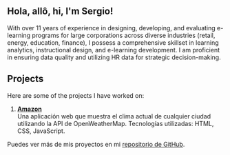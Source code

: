 ## Hola, allô, hi, I'm Sergio!

With over 11 years of experience in designing, developing, and evaluating e-learning programs for large corporations across diverse industries (retail, energy, education, finance), I possess a comprehensive skillset in learning analytics, instructional design, and e-learning development. I am proficient in ensuring data quality and utilizing HR data for strategic decision-making.

## Projects

Here are some of the projects I have worked on:

1. **[Amazon](https://github.com/sdforero/Amazon)**  
   Una aplicación web que muestra el clima actual de cualquier ciudad utilizando la API de OpenWeatherMap. Tecnologías utilizadas: HTML, CSS, JavaScript.

Puedes ver más de mis proyectos en mi [repositorio de GitHub](https://github.com/juanperez).
